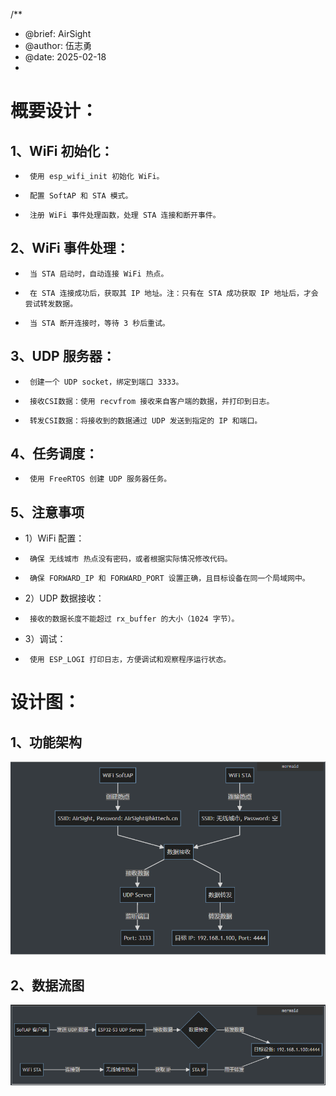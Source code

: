 /**
 * @brief: AirSight
 * @author: 伍志勇
 * @date: 2025-02-18
 * 
 # 概要设计：
 ## 1、WiFi 初始化：
 *      使用 esp_wifi_init 初始化 WiFi。
 *      配置 SoftAP 和 STA 模式。
 *      注册 WiFi 事件处理函数，处理 STA 连接和断开事件。
 ## 2、WiFi 事件处理：
 *      当 STA 启动时，自动连接 WiFi 热点。
 *      在 STA 连接成功后，获取其 IP 地址。注：只有在 STA 成功获取 IP 地址后，才会尝试转发数据。
 *      当 STA 断开连接时，等待 3 秒后重试。
 ## 3、UDP 服务器：
 *      创建一个 UDP socket，绑定到端口 3333。
 *      接收CSI数据：使用 recvfrom 接收来自客户端的数据，并打印到日志。
 *      转发CSI数据：将接收到的数据通过 UDP 发送到指定的 IP 和端口。
 ## 4、任务调度：
 *      使用 FreeRTOS 创建 UDP 服务器任务。
 
 ## 5、注意事项
 * 1）WiFi 配置：
 *      确保 无线城市 热点没有密码，或者根据实际情况修改代码。
 *      确保 FORWARD_IP 和 FORWARD_PORT 设置正确，且目标设备在同一个局域网中。
 * 2）UDP 数据接收：
 *      接收的数据长度不能超过 rx_buffer 的大小（1024 字节）。
 * 3）调试：
 *      使用 ESP_LOGI 打印日志，方便调试和观察程序运行状态。
 

 # 设计图：
 ## 1、功能架构

![功能架构图](doc/功能架构图.png)

## 2、数据流图
![数据流图](doc/数据流图.png)
